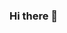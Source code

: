 ### Hi there 👋

<!--
**vitoria-caroline/vitoria-caroline** is a ✨ _special_ ✨ repository because its `README.md` (this file) appears on your GitHub profile.

Here are some ideas to get you started:
   
- 🔭 I’m currently working na TecnoSpeed como Aspira
- 🌱 I’m currently learning  html, css, javascript, typespript e futuramente delphi
- 🤔 I’m looking for help with ...
- 💬 Ask me about ...
- 📫 How to reach me: ...
- 😄 Pronouns: ...
- ⚡ Fun fact: ...
-->
